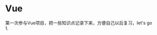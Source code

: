 # Vue
第一次参与Vue项目，把一些知识点记录下来，方便自己以后复习，let's go<br>
1.<style rel="stylesheet/scss" lang="scss" scoped><br>
这句话的意思是vue文件style标签使用scss，scoped表示样式作用于当下的模块，很好的实现了样式私有化的目的<br>
2.@include clearfix;<br>
清除浮动，详见http://www.ruanyifeng.com/blog/2012/11/compass.html<br>
3.mapState 工具函数会将 store 中的 state 映射到局部计算属性中,mapGetters 工具函数会将 store 中的 getter 映射到局部计算属性中,mapActions 工具函数会将 store 中的 dispatch 方法映射到组件的 methods 中,mapMutations 工具函数会将 store 中的 commit 方法映射到组件的 methods 中,详见：http://www.imooc.com/article/14741<br>
4.双向绑定的时候用v-model='',没有:model='';<br>
5.当需要在<input>中利用v-model绑定Vuex store中的state时，一种办法是在<input>中绑定 value，然后侦听input或者change事件，在事件回调中调用action，
  另一种办法是使用带有setter的双向绑定计算属性。第二种办法更加简洁，推荐第二种。https://vuex.vuejs.org/zh-cn/forms.html<br>
6.当需要在组件中获取模板中的某个元素节点时，使用ref属性，方法见CSS3Animaton组件<br>
7.Vue中的计算属性和侦听属性是针对Vue实例上的数据变动的，css中定义的动态样式貌似无法监听？<br>
8.当Vue打包上线的时候，可能会出现资源无法加载的情况，这时需要去检查组件中资源加载路径或设置打包配置文件(config/index.js)
 






